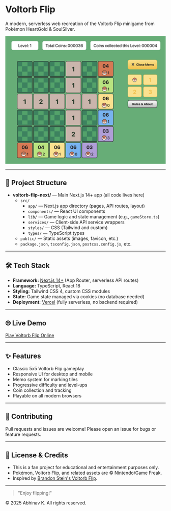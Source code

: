 # Voltorb Flip

A modern, serverless web recreation of the Voltorb Flip minigame from Pokémon HeartGold & SoulSilver.

![Voltorb Flip Screenshot](screenshot.png)

---

## 🚀 Project Structure

- **voltorb-flip-next/** — Main Next.js 14+ app (all code lives here)
  - `src/`
    - `app/` — Next.js app directory (pages, API routes, layout)
    - `components/` — React UI components
    - `lib/` — Game logic and state management (e.g., `gameStore.ts`)
    - `services/` — Client-side API service wrappers
    - `styles/` — CSS (Tailwind and custom)
    - `types/` — TypeScript types
  - `public/` — Static assets (images, favicon, etc.)
  - `package.json`, `tsconfig.json`, `postcss.config.js`, etc.

---

## 🛠️ Tech Stack

- **Framework:** [Next.js 14+](https://nextjs.org/) (App Router, serverless API routes)
- **Language:** TypeScript, React 18
- **Styling:** Tailwind CSS 4, custom CSS modules
- **State:** Game state managed via cookies (no database needed)
- **Deployment:** [Vercel](https://vercel.com/) (fully serverless, no backend required)

---

## 🌐 Live Demo

[Play Voltorb Flip Online](https://voltorb-flip-murex.vercel.app/)

---

## ✨ Features
- Classic 5x5 Voltorb Flip gameplay
- Responsive UI for desktop and mobile
- Memo system for marking tiles
- Progressive difficulty and level-ups
- Coin collection and tracking
- Playable on all modern browsers

---

## 🤝 Contributing
Pull requests and issues are welcome! Please open an issue for bugs or feature requests.

---

## 📄 License & Credits
- This is a fan project for educational and entertainment purposes only.
- Pokémon, Voltorb Flip, and related assets are © Nintendo/Game Freak.
- Inspired by [Brandon Stein's Voltorb Flip](https://www.brandonstein.com/projects/voltorbflip).

---

> "Enjoy flipping!"

© 2025 Abhinav K. All rights reserved.

